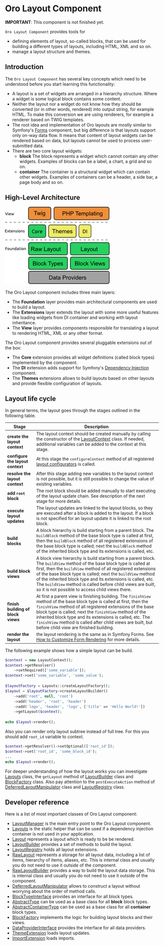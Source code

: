 Oro Layout Component
====================

**IMPORTANT**: This component is not finished yet.

`Oro Layout Component` provides tools for

- defining elements of layout, so-called blocks, that can be used for building a different types of layouts, including HTML, XML and so on.
- manage a layout structure and themes.

Introduction
------------

The `Oro Layout Component` has several key concepts which need to be understood before you start learning this functionality:

 - A layout is a set of widgets are arranged in a hierarchy structure. Where a widget is some logical block contains some content.
 - Neither the layout nor a widget do not know how they should be converted (or in other words, rendered) into output string, for example HTML. To make this conversion we are using renderers, for example a renderer based on TWIG templates. 
 - The root idea and implementation of Oro layouts are mostly similar to Symfony's [Forms](http://symfony.com/doc/current/book/forms.html) component, but big difference is that layouts support only on-way data flow. It means that content of layout widgets can be rendered based on data, but layouts cannot be used to process user-submitted data.
 - There are two core layout widgets:
	- **block**
	The block represents a widget which cannot contain any other widgets. Examples of blocks can be a label, a chart, a grid and so on.
	- **container**
	The container is a structural widget which can contain other widgets. Examples of containers can be a header, a side bar, a page body and so on.

High-Level Architecture
-----------------------

![The high-level architecture](./Resources/doc/high_level_architecture.png "The high-level architecture of Oro Layout component")

The Oro Layout component includes three main layers:

 - The **Foundation** layer provides main architectural components are used to build a layout.
 - The **Extensions** layer extends the layout with some more useful features like loading widgets from DI container and working with layout inheritance.
 - The **View** layer provides components responsible for translating a layout to rendering HTML, XML or any other format.

The Oro Layout component provides several pluggable extensions out of the box:

 - The **Core** extension provides all widget definitions (called block types) implemented by the component.
 - The **DI** extension adds support for Symfony's [Dependency Injection](http://symfony.com/doc/current/components/dependency_injection/introduction.html) component.
 - The **Themes** extensions allows to build layouts based on other layouts and provide flexible configuration of layouts.


Layout life cycle
-----------------

In general terms, the layout goes through the stages outlined in the following table.

| Stage | Description |
|------ |-------------|
| **create the layout context** | The layout context should be created manually by calling the constructor of the [LayoutContext](./LayoutContext.php) class. If needed, additional variables can be added to the context at this stage. |
| **configure the layout context** | At this stage the `configureContext` method of all registered [layout configurators](./ContextConfiguratorInterface.php) is called. |
| **resolve the layout context** | After this stage adding new variables to the layout context is not possible, but it is still possible to change the value of existing variables. |
| **add `root` block** | The root block should be added manually to start executing of the layout update chain. See description of the next stage for more details. | 
| **execute layout updates** | The layout updates are linked to the layout blocks, so they are executed after a block is added to the layout. If a block is not specified for an layout update it is linked to the root block. |
| **build blocks** | A block hierarchy is build starting from a parent block. The `buildBlock` method of the base block type is called at first, then the `buildBlock` method of all registered extensions of the base block type is called; next the `buildBlock` method of the inherited block type and its extensions is called, etc. |
| **build block views** | A block view hierarchy is build starting from a parent block. The `buildView` method of the base block type is called at first, then the `buildView` method of all registered extensions of the base block type is called; next the `buildView` method of the inherited block type and its extensions is called, etc. The `buildView` method is called before child views are built, so it is not possible to access child views there. |
| **finish building of block views** | At first a parent view is finishing building. The `finishView` method of the base block type is called at first, then the `finishView` method of all registered extensions of the base block type is called; next the `finishView` method of the inherited block type and its extensions is called, etc. The `finishView` method is called after child views are built, but before child view are finished building. |
| **render the layout** | the layout rendering is the same as in Symfony Forms. See [How to Customize Form Rendering](http://symfony.com/doc/current/cookbook/form/form_customization.html) for more details. |


The following example shows how a simple layout can be build.

```php
$context = new LayoutContext();
$context->getResolver()
	->setRequired(['some_variable']);
$context->set('some_variable', 'some_value');

$layoutFactory = Layouts::createLayoutFactory();
$layout = $layoutFactory->createLayoutBuilder()
	->add('root', null, 'root')
	->add('header', 'root', 'header')
	->add('logo', 'header', 'logo', ['title' => 'Hello World!'])
	->getLayout($context);

echo $layout->render();
```

Also you can render only layout subtree instead of full tree.
For this you should add `root_id` variable to context.

```php
$context->getResolver()->setOptional(['root_id']);
$context->set('root_id', 'some_block_id');
...
echo $layout->render();
```

For deeper understanding of how the layout works you can investigate [Layouts](./Layouts.php) class, the `getLayout` method of [LayoutBuilder](./LayoutBuilder.php) class and [BlockFactory](./BlockFactory.php) class. Also pay attention to the `postExecuteAction` method of [DeferredLayoutManipulator](./DeferredLayoutManipulator.php) class and [LayoutRegistry](./LayoutRegistry.php) class.


Developer reference
-------------------

Here is a list of most important classes of Oro Layout component:

 - [LayoutManager](./LayoutManager.php) is the main entry point to the Oro Layout component.
 - [Layouts](./Layouts.php) is the static helper that can be used if a dependency injection container is not used in your application.
 - [Layout](./Layout.php) represents a layout which is ready to be be rendered.
 - [LayoutBuilder](./LayoutBuilder.php) provides a set of methods to build the layout.
 - [LayoutRegistry](./LayoutRegistry.php) holds all layout extensions.
 - [RawLayout](./RawLayout.php) represents a storage for all layout data, including a list of items, hierarchy of items, aliases, etc. This is internal class and usually you do not need to use it outside of the component.
 - [RawLayoutBuilder](./RawLayoutBuilder.php) provides a way to build the layout data storage. This is internal class and usually you do not need to use it outside of the component.
 - [DeferredLayoutManipulator](./DeferredLayoutManipulator.php) allows to construct a layout without worrying about the order of method calls.
 - [BlockTypeInterface](./BlockTypeInterface.php) provides an interface for all block types.
 - [AbstractType](./Block/Type/AbstractType.php) can be used as a base class for all **block** block types.
 - [AbstractContainerType](./Block/Type/AbstractContainerType.php) can be used as a base class for all **container** block types.
 - [BlockFactory](./BlockFactory.php) implements the logic for building layout blocks and their views.
 - [DataProviderInterface](./DataProviderInterface.php) provides the interface for all data providers.
 - [ThemeExtension](./Extension/Theme/ThemeExtension.php) loads layout updates.
 - [ImportExtension](./Extension/Import/ImportExtension.php) loads imports.
